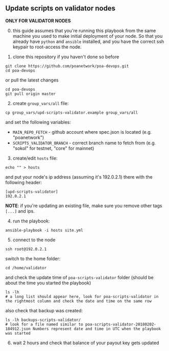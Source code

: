 ## Update scripts on validator nodes

**ONLY FOR VALIDATOR NODES**

0. this guide assumes that you're running this playbook from the same machine you used to make initial deployment of your node. So that you already have `python` and `ansible` installed, and you have the correct ssh keypair to root-access the node.

1. clone this repository if you haven't done so before
```
git clone https://github.com/poanetwork/poa-devops.git
cd poa-devops
```
or pull the latest changes
```
cd poa-devops
git pull origin master
```

2. create `group_vars/all` file:
```
cp group_vars/upd-scripts-validator.example group_vars/all
```
and set the following variables:
* `MAIN_REPO_FETCH` - github account where spec.json is located (e.g. "poanetwork")
* `SCRIPTS_VALIDATOR_BRANCH` - correct branch name to fetch from (e.g. "sokol" for testnet, "core" for mainnet)

3. create/edit `hosts` file:
```
echo "" > hosts
```
and put your node's ip address (assuming it's 192.0.2.1) there with the following header:
```
[upd-scripts-validator]
192.0.2.1
```
**NOTE**: if you're updating an existing file, make sure you remove other tags `[...]` and ips.

4. run the playbook:
```
ansible-playbook -i hosts site.yml
```

5. connect to the node
```
ssh root@192.0.2.1
```
switch to the home folder:
```
cd /home/validator
```
and check the update time of `poa-scripts-validator` folder (should be about the time you started the playbook)
```
ls -lh
# a long list should appear here, look for poa-scripts-validator in the rightmost column and check the date and time on the same row
```
also check that backup was created:
```
ls -lh backups-scripts-validator/
# look for a file named similar to poa-scripts-validator-20180202-184912.json Numbers represent date and time in UTC when the playbook was started
```

6. wait 2 hours and check that balance of your payout key gets updated
